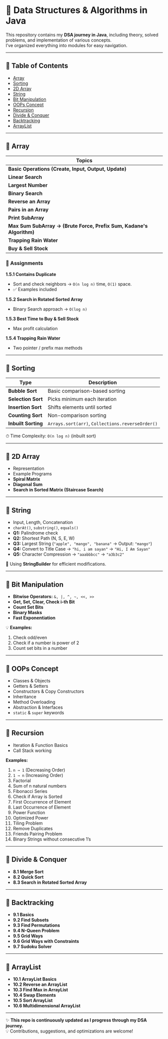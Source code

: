 # 🚀 Data Structures & Algorithms in Java  

This repository contains my **DSA journey in Java**, including theory, solved problems, and implementation of various concepts.  
I’ve organized everything into modules for easy navigation.  

---

## 📌 Table of Contents  
- [Array](#-array)  
- [Sorting](#-sorting)  
- [2D Array](#-2d-array)  
- [String](#-string)  
- [Bit Manipulation](#-bit-manipulation)  
- [OOPs Concept](#-oops-concept)  
- [Recursion](#-recursion)  
- [Divide & Conquer](#-divide--conquer)  
- [Backtracking](#-backtracking)  
- [ArrayList](#-arraylist)  

---

## 🔹 Array  
| Topics |
|--------|
| **Basic Operations (Create, Input, Output, Update)** |
| **Linear Search** |
| **Largest Number** |
| **Binary Search** |
| **Reverse an Array** |
| **Pairs in an Array** |
| **Print SubArray** |
| **Max Sum SubArray → (Brute Force, Prefix Sum, Kadane's Algorithm)** |
| **Trapping Rain Water** |
| **Buy & Sell Stock** |

### 📘 Assignments  
**1.5.1 Contains Duplicate**  
- Sort and check neighbors → `O(n log n)` time, `O(1)` space.  
- ✅ Examples included  

**1.5.2 Search in Rotated Sorted Array**  
- Binary Search approach → `O(log n)`  

**1.5.3 Best Time to Buy & Sell Stock**  
- Max profit calculation  

**1.5.4 Trapping Rain Water**  
- Two pointer / prefix max methods  

---

## 🔹 Sorting  
| Type | Description |
|------|-------------|
| **Bubble Sort** | Basic comparison-based sorting |
| **Selection Sort** | Picks minimum each iteration |
| **Insertion Sort** | Shifts elements until sorted |
| **Counting Sort** | Non-comparison sorting |
| **Inbuilt Sorting** | `Arrays.sort(arr)`, `Collections.reverseOrder()` |

⏱ Time Complexity: `O(n log n)` (inbuilt sort)  

---

## 🔹 2D Array  
- Representation  
- Example Programs  
- **Spiral Matrix**  
- **Diagonal Sum**  
- **Search in Sorted Matrix (Staircase Search)**  

---

## 🔹 String  
- Input, Length, Concatenation  
- `charAt()`, `substring()`, `equals()`  
- **Q1:** Palindrome check  
- **Q2:** Shortest Path (N, S, E, W)  
- **Q3:** Largest String (`"apple", "mango", "banana"` → Output: `"mango"`)  
- **Q4:** Convert to Title Case → `"hi, i am sayan"` → `"Hi, I Am Sayan"`  
- **Q5:** Character Compression → `"aaabbbcc"` → `"a3b3c2"`  

🔹 Using **StringBuilder** for efficient modifications.  

---

## 🔹 Bit Manipulation  
- **Bitwise Operators:** `&, |, ^, ~, <<, >>`  
- **Get, Set, Clear, Check i-th Bit**  
- **Count Set Bits**  
- **Binary Masks**  
- **Fast Exponentiation**  

💡 **Examples:**  
1. Check odd/even  
2. Check if a number is power of 2  
3. Count set bits in a number  

---

## 🔹 OOPs Concept  
- Classes & Objects  
- Getters & Setters  
- Constructors & Copy Constructors  
- Inheritance  
- Method Overloading  
- Abstraction & Interfaces  
- `static` & `super` keywords  

---

## 🔹 Recursion  
- Iteration & Function Basics  
- Call Stack working  

**Examples:**  
1. `n → 1` (Decreasing Order)  
2. `1 → n` (Increasing Order)  
3. Factorial  
4. Sum of n natural numbers  
5. Fibonacci Series  
6. Check if Array is Sorted  
7. First Occurrence of Element  
8. Last Occurrence of Element  
9. Power Function  
10. Optimized Power  
11. Tiling Problem  
12. Remove Duplicates  
13. Friends Pairing Problem  
14. Binary Strings without consecutive 1’s  

---

## 🔹 Divide & Conquer  
- **8.1 Merge Sort**  
- **8.2 Quick Sort**  
- **8.3 Search in Rotated Sorted Array**  

---

## 🔹 Backtracking  
- **9.1 Basics**  
- **9.2 Find Subsets**  
- **9.3 Find Permutations**  
- **9.4 N-Queen Problem**  
- **9.5 Grid Ways**  
- **9.6 Grid Ways with Constraints**  
- **9.7 Sudoku Solver**  

---

## 🔹 ArrayList  
- **10.1 ArrayList Basics**  
- **10.2 Reverse an ArrayList**  
- **10.3 Find Max in ArrayList**  
- **10.4 Swap Elements**  
- **10.5 Sort ArrayList**  
- **10.6 Multidimensional ArrayList**  

---

✨ **This repo is continuously updated as I progress through my DSA journey.**  
💡 Contributions, suggestions, and optimizations are welcome!  
